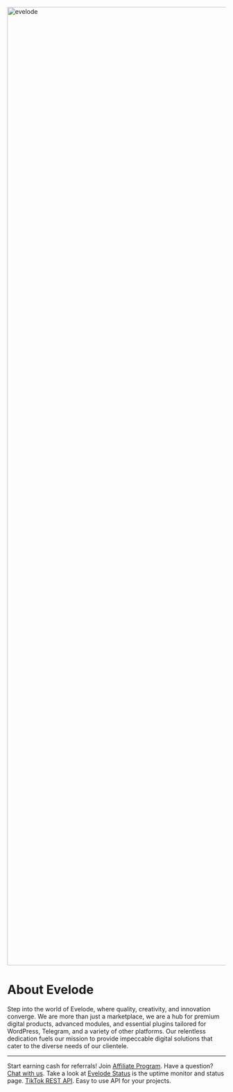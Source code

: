 [<img width="2206" alt="evelode" src="https://github.com/user-attachments/assets/4be64649-5b4c-467f-8f97-7514a74f1789">](https://evelode.com)

# About Evelode

Step into the world of Evelode, where quality, creativity, and innovation converge. We are more than just a marketplace, we are a hub for premium digital products, advanced modules, and essential plugins tailored for WordPress, Telegram, and a variety of other platforms. Our relentless dedication fuels our mission to provide impeccable digital solutions that cater to the diverse needs of our clientele.

_____

Start earning cash for referrals! Join [Affiliate Program](https://evelode.com/affiliate-program).
Have a question? [Chat with us](https://evelode.com/#chatraChatExpanded).
Take a look at [Evelode Status](https://status.evelode.com/) is the uptime monitor and status page.
[TikTok REST API](https://evelode.com/downloads/tiktok-rest-api/). Easy to use API for your projects.
